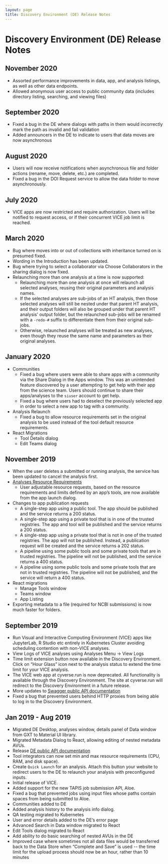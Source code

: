 ```yaml
---
layout: page
title: Discovery Environment (DE) Release Notes
---
```


# Discovery Environment (DE) Release Notes

## November 2020

* Assorted performance improvements in data, app, and analysis listings, as well as other data endpoints.
* Allowed anonymous user access to public community data (includes directory listing, searching, and
 viewing files)

## September 2020

* Fixed a bug in the DE where dialogs with paths in them would incorrectly mark the path as invalid and fail validation
* Added announcers in the DE to indicate to users that data moves are now asynchronous

## August 2020

* Users will now receive notifications when asynchronous file and folder actions (rename, move, delete, etc.) are completed.
* Fixed a bug in the DOI Request service to allow the data folder to move asynchronously.

## July 2020

* VICE apps are now restricted and require authorization.
  Users will be notified to request access, or if their concurrent VICE job limit is reached.

## March 2020

* Bug where moves into or out of collections with inheritance turned on is presumed fixed.
* Wording in the Introduction has been updated.
* Bug where trying to select a collaborator via Choose Collaborators in the sharing dialog is now fixed.
* Relaunching more than one analysis at a time is now supported:
    * Relaunching more than one analysis at once will relaunch all selected analyses, reusing their original parameters and analysis names.
    * If the selected analyses are sub-jobs of an HT analysis, then those selected analyses will still be nested under that parent HT analysis, and their output folders will also be grouped under that parent HT analysis' output folder, but the relaunched sub-jobs will be renamed with a `-redo-#` suffix to differentiate them from their original sub-jobs.
    * Otherwise, relaunched analyses will be treated as new analyses, even though they reuse the same name and parameters as their original analyses.


## January 2020

* Communities
    * Fixed a bug where users were able to share apps with a community via the Share Dialog in the Apps window.
      This was an unintended feature discovered by a user attempting to get help with their app from the science team.
      Users should continue to share their apps/analyses to the `siuser` account to get help.
    * Fixed a bug where users had to deselect the previously selected app in order to select a new app to tag with a community.
* Analysis Relaunch
    * Fixed a bug to allow resource requirements set in the original analysis to be used instead of the tool default resource requirements.
* React Migrations
    * Tool Details dialog
    * Edit Teams dialog


## November 2019

* When the user deletes a submitted or running analysis, the service has been updated to cancel the analysis first.
* [Analyses Resource Requirements](https://learning.cyverse.org/projects/discovery-environment-guide/en/latest/analyses_resource_reqs.html)
  * User adjustable resource requests, based on the resource requirements and limits defined by an app’s tools, are now available from the app launch dialog.
* Changes to app publication requests
  * A single-step app using a public tool. The app should be published and the service returns a 200 status.
  * A single-step app using a private tool that is in one of the trusted registries. The app and tool will be published and the service returns a 200 status.
  * A single-step app using a private tool that is not in one of the trusted registries. The app will not be published. Instead, a publication request will be created and the service returns a 202 status.
  * A pipeline using some public tools and some private tools that are in trusted registries. The pipeline will not be published, and the service returns a 400 status.
  * A pipeline using some public tools and some private tools that are not in trusted registries.  The pipeline will not be published, and the service will return a 400 status.
* React migrations
  * Manage Tools window
  * Teams window
  * App Listing
* Exporting metadata to a file (required for NCBI submissions) is now much faster for folders.


## September 2019

* Run Visual and Interactive Computing Environment (VICE) apps like JupyterLab,
R Studio etc entirely in Kubernetes Cluster avoiding scheduling contention with non-VICE analyses.
* View Logs of VICE analyses using Analyses Menu -> View Logs
* Time limit extension button now available in the Discovery Environment.
Click on “Hour Glass” icon next to the analysis status to extend the time limit for your VICE analysis.
* The VICE web app at cyverse.run is now deprecated.
All functionality is available through the Discovery Environment.
The site at cyverse.run will redirect to the Discovery Environment in a future release.
* More updates to [Swagger public API documentation](https://de.cyverse.org/terrain/docs/index.html)
* Fixed a bug that prevented users behind HTTP proxies from being able to log in to the Discovery Environment.


## Jan 2019 - Aug 2019

* Migrated DE Desktop, analyses window, details panel of Data window from GXT to Material UI library.
* Migrated Metadata Dialog to React, allowing editing of nested metadata AVUs.
* Release [DE public API documentation](https://de.cyverse.org/terrain/docs/index.html)
* Tool integrators can now set min and max resource requirements (CPU, RAM, and disk space).
* Create `Quick Launch` for an analysis.
Attach this button your website to redirect users to the DE to relaunch your analysis with preconfigured inputs.
* Initial release of VICE.
* Added support for the new TAPIS job submission API, Aloe.
* Fixed a bug that prevented jobs using input files whose paths contain spaces from being submitted to Aloe.
* Communities added to DE
* Added analysis history to the analysis info dialog.
* QA testing migrated to Kubernetes
* User and error details added to the DE’s error page
* Advanced Search in Data window migrated to React
* Edit Tools dialog migrated to React
* Add ability to do basic searching of nested AVUs in the DE
* Improved case where sometimes not all data files would be transferred back to the Data Store when “Complete and Save” is used
-- the time limit for the upload process should now be an hour, rather than 10 minutes
